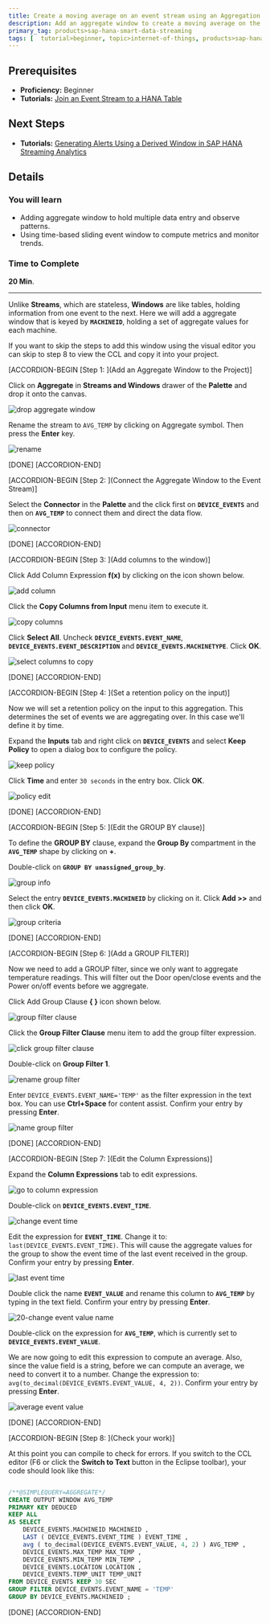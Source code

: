 ```yaml
---
title: Create a moving average on an event stream using an Aggregation Window
description: Add an aggregate window to create a moving average on the event data, smoothing out the raw data.
primary_tag: products>sap-hana-smart-data-streaming
tags: [  tutorial>beginner, topic>internet-of-things, products>sap-hana-smart-data-streaming, products>sap-hana\,-express-edition   ]
---
```

## Prerequisites  
 - **Proficiency:** Beginner
 - **Tutorials:** [Join an Event Stream to a HANA Table](https://www.sap.com/developer/tutorials/sds-stream-table-join.html)

## Next Steps
- **Tutorials:** [Generating Alerts Using a Derived Window in SAP HANA Streaming Analytics](https://www.sap.com/developer/tutorials/sds-event-stream-alerts.html)


## Details
### You will learn  
 - Adding aggregate window to hold multiple data entry and observe patterns.
 - Using time-based sliding event window to compute metrics and monitor trends.

### Time to Complete
**20 Min**.

---
Unlike **Streams**, which are stateless, **Windows** are like tables, holding information from one event to the next. Here we will add a aggregate window that is keyed by **`MACHINEID`**, holding a set of aggregate values for each machine.

If you want to skip the steps to add this window using the visual editor you can skip to step 8 to view the CCL and copy it into your project.


[ACCORDION-BEGIN [Step 1: ](Add an Aggregate Window to the Project)]


Click on **Aggregate** in **Streams and Windows** drawer of the **Palette** and drop it onto the canvas.

![drop aggregate window](1-dropaggregatewindow.png)

Rename the stream to `AVG_TEMP` by clicking on Aggregate symbol. Then press the **Enter** key.

![rename](2-rename.png)

[DONE]
[ACCORDION-END]

[ACCORDION-BEGIN [Step 2: ](Connect the Aggregate Window to the Event Stream)]

Select the **Connector** in the **Palette** and the click first on **`DEVICE_EVENTS`** and then on **`AVG_TEMP`** to connect them and direct the data flow.

![connector](3-connector.png)

[DONE]
[ACCORDION-END]

[ACCORDION-BEGIN [Step 3: ](Add columns to the window)]

Click Add Column Expression **f(x)** by clicking on the icon shown below.

![add column](4-addcolumn.png)

Click the **Copy Columns from Input** menu item to execute it.

![copy columns](5-copycolumns.png)

Click **Select All**. Uncheck **`DEVICE_EVENTS.EVENT_NAME`**, **`DEVICE_EVENTS.EVENT_DESCRIPTION`** and **`DEVICE_EVENTS.MACHINETYPE`**. Click **OK**.

![select columns to copy](6-selectcolumnstocopy.png)

[DONE]
[ACCORDION-END]

[ACCORDION-BEGIN [Step 4: ](Set a retention policy on the input)]

Now we will set a retention policy on the input to this aggregation. This determines the set of events we are aggregating over. In this case we'll define it by time.

Expand the **Inputs** tab and right click on **`DEVICE_EVENTS`**  and select **Keep Policy** to open a dialog box to configure the policy.

![keep policy](8-keeppolicy.png)

Click **Time** and enter `30 seconds` in the entry box. Click **OK**.

![policy edit](9-policyedit.png)

[DONE]
[ACCORDION-END]

[ACCORDION-BEGIN [Step 5: ](Edit the GROUP BY clause)]

To define the **GROUP BY** clause, expand the **Group By** compartment in the **`AVG_TEMP`** shape by clicking on **+**.

Double-click on **`GROUP BY unassigned_group_by`**.

![group info](11-groupinfo.png)

Select the entry **`DEVICE_EVENTS.MACHINEID`** by clicking on it. Click **Add >>** and then click **OK**.

![group criteria](12-groupcriteria.png)

[DONE]
[ACCORDION-END]

[ACCORDION-BEGIN [Step 6: ](Add a GROUP FILTER)]

Now we need to add a GROUP filter, since we only want to aggregate temperature readings. This will filter out the Door open/close events and the Power on/off events before we aggregate.

Click Add Group Clause **{ }** icon shown below.

![group filter clause](13-groupfilterclause.png)

Click the **Group Filter Clause** menu item to add the group filter expression.

![click group filter clause](14-clickgroupfilterclause.png)

Double-click on **Group Filter 1**.

![rename group filter](15-renamegroupfilter.png)

Enter `DEVICE_EVENTS.EVENT_NAME='TEMP'` as the filter expression in the text box. You can use **Ctrl+Space** for content assist. Confirm your entry by pressing **Enter**.

![name group filter](16-namegroupfilter.png)

[DONE]
[ACCORDION-END]

[ACCORDION-BEGIN [Step 7: ](Edit the Column Expressions)]

Expand the **Column Expressions** tab to edit expressions.

![go to column expression](17-gotocolumnexpression.png)

Double-click on **`DEVICE_EVENTS.EVENT_TIME`**.

![change event time](18-changeeventtime.png)

Edit the expression for **`EVENT_TIME`**. Change it to: `last(DEVICE_EVENTS.EVENT_TIME)`. This will cause the aggregate values for the group to show the event time of the last event received in the group. Confirm your entry by pressing **Enter**.

![last event time](19-lasteventtime.png)

Double click the name **`EVENT_VALUE`** and rename this column to **`AVG_TEMP`** by typing in the text field. Confirm your entry by pressing **Enter**.

![20-change event value name](20-changeeventvaluename.png)

Double-click on the expression for **`AVG_TEMP`**, which is currently set to **`DEVICE_EVENTS.EVENT_VALUE`**.

We are now going to edit this expression to compute an average. Also, since the value field is a string, before we can compute an average, we need to convert it to a number. Change the expression to: `avg(to_decimal(DEVICE_EVENTS.EVENT_VALUE, 4, 2))`. Confirm your entry by pressing **Enter**.

![average event value](22-avgeventvalue.png)

[DONE]
[ACCORDION-END]

[ACCORDION-BEGIN [Step 8: ](Check your work)]

At this point you can compile to check for errors. If you switch to the CCL editor (F6 or click the **Switch to Text** button in the Eclipse toolbar), your code should look like this:

```SQL

/**@SIMPLEQUERY=AGGREGATE*/
CREATE OUTPUT WINDOW AVG_TEMP
PRIMARY KEY DEDUCED
KEEP ALL
AS SELECT
    DEVICE_EVENTS.MACHINEID MACHINEID ,
	LAST ( DEVICE_EVENTS.EVENT_TIME ) EVENT_TIME ,
	avg ( to_decimal(DEVICE_EVENTS.EVENT_VALUE, 4, 2) ) AVG_TEMP ,
	DEVICE_EVENTS.MAX_TEMP MAX_TEMP ,
	DEVICE_EVENTS.MIN_TEMP MIN_TEMP ,
	DEVICE_EVENTS.LOCATION LOCATION ,
	DEVICE_EVENTS.TEMP_UNIT TEMP_UNIT
FROM DEVICE_EVENTS KEEP 30 SEC
GROUP FILTER DEVICE_EVENTS.EVENT_NAME = 'TEMP'
GROUP BY DEVICE_EVENTS.MACHINEID ;

```

[DONE]
[ACCORDION-END]
